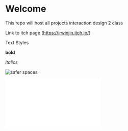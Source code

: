 # Welcome

This repo will host all projects interaction design 2 class

Link to itch page
(https://irwinjin.itch.io/)

Text Styles

**bold**

*italics*


![safer spaces](https://riskofrain2.wiki.gg/images/9/9d/Safer_Spaces.png?81105f)

![journal](journal/08-26-25-entry.md)
